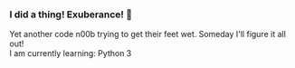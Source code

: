 ### I did a thing! Exuberance! 🙌 

Yet another code n00b trying to get their feet wet. Someday I'll figure it all out! <br>
I am currently learning: Python 3

